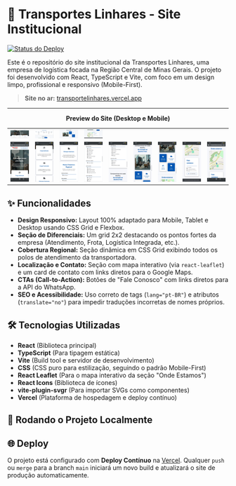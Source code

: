 # 🚚 Transportes Linhares - Site Institucional

[![Status do Deploy](https://vercel.com/arturLoliveira/linhares-logistica/badge)](https://transportelinhares.vercel.app/)

Este é o repositório do site institucional da Transportes Linhares, uma empresa de logística focada na Região Central de Minas Gerais. O projeto foi desenvolvido com React, TypeScript e Vite, com foco em um design limpo, profissional e responsivo (Mobile-First).

> **Site no ar:** [transportelinhares.vercel.app](https://transportelinhares.vercel.app/)

---

<p align="center">
  <strong>Preview do Site (Desktop e Mobile)</strong>
</p>
<table align="center" style="border: none;">
  <tr>
    <td align="center">
      <img src="public/prints/first.png" width="400px" alt="Preview Desktop 1"/>
    </td>
    <td align="center">
      <img src="public/prints/second.png" width="400px" alt="Preview Desktop 2"/>
    </td>
    <td align="center">
      <img src="public/prints/third.png" width="400px" alt="Preview Desktop 3"/>
    </td>
    <td align="center">
      <img src="public/prints/fourth.png" width="400px" alt="Preview Desktop 4"/>
    </td>
  </tr>
  <tr>
    <td align="center">
      <img src="public/prints/mobile1.jpeg" width="400px" alt="Preview Mobile 1"/>
    </td>
    <td align="center">
      <img src="public/prints/mobile2.jpeg" width="400px" alt="Preview Mobile 2"/>
    </td>
    <td align="center">
      <img src="public/prints/mobile3.jpeg" width="400px" alt="Preview Mobile 3"/>
    </td>
    <td align="center">
      <img src="public/prints/mobile4.jpeg" width="400px" alt="Preview Mobile 4"/>
    </td>
    <td align="center">
      <img src="public/prints/mobile5.jpeg" width="400px" alt="Preview Mobile 5"/>
    </td>
    <td align="center">
      <img src="public/prints/mobile6.jpeg" width="400px" alt="Preview Mobile 6"/>
    </td>
    <td align="center">
      <img src="public/prints/mobile7.jpeg" width="400px" alt="Preview Mobile 7"/>
    </td>
    <td align="center">
      <img src="public/prints/mobile8.jpeg" width="400px" alt="Preview Mobile 8"/>
    </td>
    <td align="center">
      <img src="public/prints/mobile9.jpeg" width="400px" alt="Preview Mobile 9"/>
    </td>
  </tr>
</table>

## ✨ Funcionalidades

* **Design Responsivo:** Layout 100% adaptado para Mobile, Tablet e Desktop usando CSS Grid e Flexbox.
* **Seção de Diferenciais:** Um grid 2x2 destacando os pontos fortes da empresa (Atendimento, Frota, Logística Integrada, etc.).
* **Cobertura Regional:** Seção dinâmica em CSS Grid exibindo todos os polos de atendimento da transportadora.
* **Localização e Contato:** Seção com mapa interativo (via `react-leaflet`) e um card de contato com links diretos para o Google Maps.
* **CTAs (Call-to-Action):** Botões de "Fale Conosco" com links diretos para a API do WhatsApp.
* **SEO e Acessibilidade:** Uso correto de tags (`lang="pt-BR"`) e atributos (`translate="no"`) para impedir traduções incorretas de nomes próprios.

## 🛠️ Tecnologias Utilizadas

* **React** (Biblioteca principal)
* **TypeScript** (Para tipagem estática)
* **Vite** (Build tool e servidor de desenvolvimento)
* **CSS** (CSS puro para estilização, seguindo o padrão Mobile-First)
* **React Leaflet** (Para o mapa interativo da seção "Onde Estamos")
* **React Icons** (Biblioteca de ícones)
* **vite-plugin-svgr** (Para importar SVGs como componentes)
* **Vercel** (Plataforma de hospedagem e deploy contínuo)

## 🚀 Rodando o Projeto Localmente


## 🌐 Deploy

O projeto está configurado com **Deploy Contínuo** na [Vercel](https://vercel.com). Qualquer `push` ou `merge` para a branch `main` iniciará um novo build e atualizará o site de produção automaticamente.

